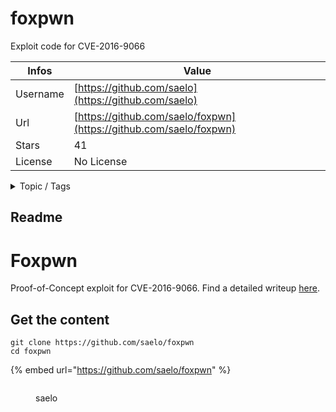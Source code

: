 # foxpwn

Exploit code for CVE-2016-9066

| Infos    | Value                                                              |
| -------- | -------------------------------------------------------------------|
| Username | [https://github.com/saelo](https://github.com/saelo) |
| Url      | [https://github.com/saelo/foxpwn](https://github.com/saelo/foxpwn)                                               |
| Stars    | 41                                                          |
| License  | No License                                                        |

<details>

<summary>Topic / Tags</summary>

* exploitation* firefox

</details>

## Readme

# Foxpwn

Proof-of-Concept exploit for CVE-2016-9066. Find a detailed writeup [here](https://saelo.github.io/posts/firefox-script-loader-overflow.html).



## Get the content

```
git clone https://github.com/saelo/foxpwn
cd foxpwn
```

{% embed url="https://github.com/saelo/foxpwn" %}

<figure><img src="https://avatars.githubusercontent.com/u/2453290?v=4" alt=""><figcaption><p>saelo</p></figcaption></figure>
